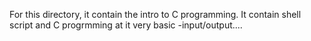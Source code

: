 For this directory, it contain the intro to C programming. It contain shell script and C progrmming at it very basic -input/output....
